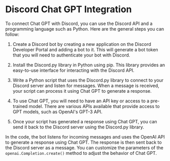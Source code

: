 # Discord Chat GPT Integration

To connect Chat GPT with Discord, you can use the Discord API and a programming language such as Python. Here are the general steps you can follow:

1. Create a Discord bot by creating a new application on the Discord Developer Portal and adding a bot to it. This will generate a bot token that you will need to authenticate your bot with Discord.

2. Install the Discord.py library in Python using pip. This library provides an easy-to-use interface for interacting with the Discord API.

3. Write a Python script that uses the Discord.py library to connect to your Discord server and listen for messages. When a message is received, your script can process it using Chat GPT to generate a response.

4. To use Chat GPT, you will need to have an API key or access to a pre-trained model. There are various APIs available that provide access to GPT models, such as OpenAI's GPT-3 API.

5. Once your script has generated a response using Chat GPT, you can send it back to the Discord server using the Discord.py library.

In the code, the bot listens for incoming messages and uses the OpenAI API to generate a response using Chat GPT. The response is then sent back to the Discord server as a message. You can customize the parameters of the `openai.Completion.create()` method to adjust the behavior of Chat GPT.
